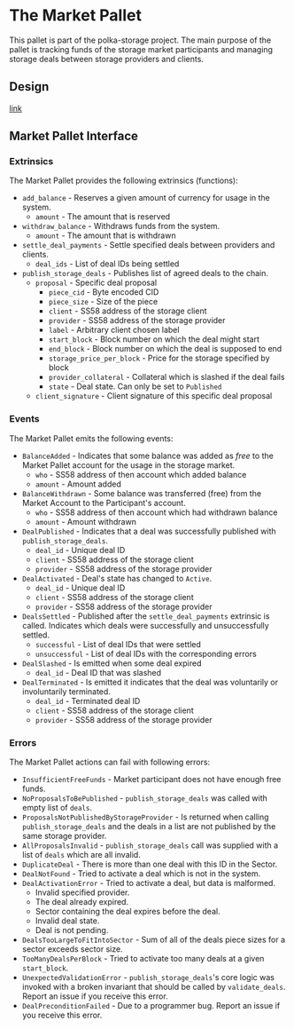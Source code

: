 # The Market Pallet

This pallet is part of the polka-storage project. The main purpose of the pallet is tracking funds of the storage market participants and managing storage deals between storage providers and clients.

## Design

[link](./DESIGN.md)

## Market Pallet Interface

### Extrinsics

The Market Pallet provides the following extrinsics (functions):

- `add_balance` - Reserves a given amount of currency for usage in the system.
  - `amount` - The amount that is reserved
- `withdraw_balance` - Withdraws funds from the system.
  - `amount` - The amount that is withdrawn
- `settle_deal_payments` - Settle specified deals between providers and clients.
  - `deal_ids` - List of deal IDs being settled
- `publish_storage_deals` - Publishes list of agreed deals to the chain.
  - `proposal` - Specific deal proposal
    - `piece_cid` - Byte encoded CID
    - `piece_size` - Size of the piece
    - `client` - SS58 address of the storage client
    - `provider` - SS58 address of the storage provider
    - `label` - Arbitrary client chosen label
    - `start_block` - Block number on which the deal might start
    - `end_block` - Block number on which the deal is supposed to end
    - `storage_price_per_block` - Price for the storage specified by block
    - `provider_collateral` - Collateral which is slashed if the deal fails
    - `state` - Deal state. Can only be set to `Published`
  - `client_signature` - Client signature of this specific deal proposal

### Events

The Market Pallet emits the following events:

- `BalanceAdded` - Indicates that some balance was added as _free_ to the Market Pallet account for the usage in the storage market.
  - `who` - SS58 address of then account which added balance
  - `amount` - Amount added
- `BalanceWithdrawn` - Some balance was transferred (free) from the Market Account to the Participant's account.
  - `who` - SS58 address of then account which had withdrawn balance
  - `amount` - Amount withdrawn
- `DealPublished` - Indicates that a deal was successfully published with `publish_storage_deals`.
  - `deal_id` - Unique deal ID
  - `client` - SS58 address of the storage client
  - `provider` - SS58 address of the storage provider
- `DealActivated` - Deal's state has changed to `Active`.
  - `deal_id` - Unique deal ID
  - `client` - SS58 address of the storage client
  - `provider` - SS58 address of the storage provider
- `DealsSettled` - Published after the `settle_deal_payments` extrinsic is called. Indicates which deals were successfully and unsuccessfully settled.
  - `successful` - List of deal IDs that were settled
  - `unsuccessful` - List of deal IDs with the corresponding errors
- `DealSlashed` - Is emitted when some deal expired
  - `deal_id` - Deal ID that was slashed
- `DealTerminated` - Is emitted it indicates that the deal was voluntarily or involuntarily terminated.
  - `deal_id` - Terminated deal ID
  - `client` - SS58 address of the storage client
  - `provider` - SS58 address of the storage provider

### Errors

The Market Pallet actions can fail with following errors:

- `InsufficientFreeFunds` - Market participant does not have enough free funds.
- `NoProposalsToBePublished` - `publish_storage_deals` was called with empty list of `deals`.
- `ProposalsNotPublishedByStorageProvider` - Is returned when calling `publish_storage_deals` and the deals in a list are not published by the same storage provider.
- `AllProposalsInvalid` - `publish_storage_deals` call was supplied with a list of `deals` which are all invalid.
- `DuplicateDeal` - There is more than one deal with this ID in the Sector.
- `DealNotFound` - Tried to activate a deal which is not in the system.
- `DealActivationError` - Tried to activate a deal, but data is malformed.
  - Invalid specified provider.
  - The deal already expired.
  - Sector containing the deal expires before the deal.
  - Invalid deal state.
  - Deal is not pending.
- `DealsTooLargeToFitIntoSector` - Sum of all of the deals piece sizes for a sector exceeds sector size.
- `TooManyDealsPerBlock` - Tried to activate too many deals at a given `start_block`.
- `UnexpectedValidationError` - `publish_storage_deals`'s core logic was invoked with a broken invariant that should be called by `validate_deals`. Report an issue if you receive this error.
- `DealPreconditionFailed` - Due to a programmer bug. Report an issue if you receive this error.
